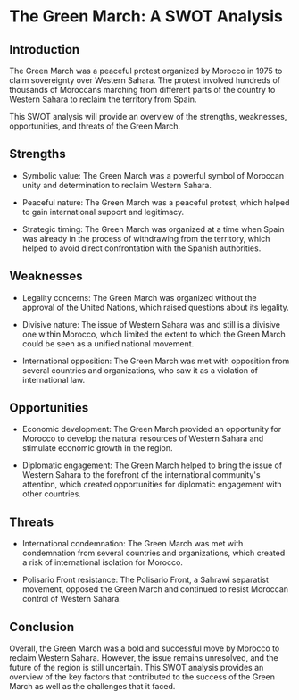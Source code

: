 # The Green March: A SWOT Analysis
## Introduction
The Green March was a peaceful protest organized by Morocco in 1975 to claim sovereignty over Western Sahara. The protest involved hundreds of thousands of Moroccans marching from different parts of the country to Western Sahara to reclaim the territory from Spain.

This SWOT analysis will provide an overview of the strengths, weaknesses, opportunities, and threats of the Green March.

## Strengths
* Symbolic value: The Green March was a powerful symbol of Moroccan unity and determination to reclaim Western Sahara.

* Peaceful nature: The Green March was a peaceful protest, which helped to gain international support and legitimacy.

* Strategic timing: The Green March was organized at a time when Spain was already in the process of withdrawing from the territory, which helped to avoid direct confrontation with the Spanish authorities.

## Weaknesses
* Legality concerns: The Green March was organized without the approval of the United Nations, which raised questions about its legality.

* Divisive nature: The issue of Western Sahara was and still is a divisive one within Morocco, which limited the extent to which the Green March could be seen as a unified national movement.

* International opposition: The Green March was met with opposition from several countries and organizations, who saw it as a violation of international law.

## Opportunities
* Economic development: The Green March provided an opportunity for Morocco to develop the natural resources of Western Sahara and stimulate economic growth in the region.

* Diplomatic engagement: The Green March helped to bring the issue of Western Sahara to the forefront of the international community's attention, which created opportunities for diplomatic engagement with other countries.

## Threats
* International condemnation: The Green March was met with condemnation from several countries and organizations, which created a risk of international isolation for Morocco.

* Polisario Front resistance: The Polisario Front, a Sahrawi separatist movement, opposed the Green March and continued to resist Moroccan control of Western Sahara.

## Conclusion
Overall, the Green March was a bold and successful move by Morocco to reclaim Western Sahara. However, the issue remains unresolved, and the future of the region is still uncertain. This SWOT analysis provides an overview of the key factors that contributed to the success of the Green March as well as the challenges that it faced.
